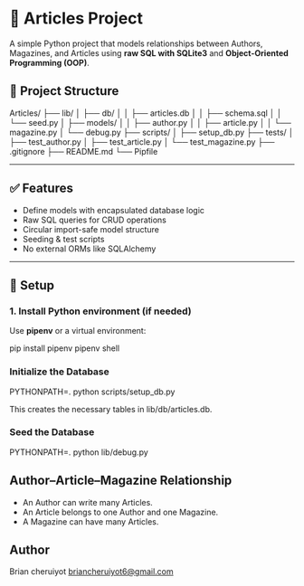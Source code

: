 # 📰 Articles Project

A simple Python project that models relationships between Authors, Magazines, and Articles using **raw SQL with SQLite3** and **Object-Oriented Programming (OOP)**.

## 📁 Project Structure

Articles/
├── lib/
│ ├── db/
│ │ ├── articles.db
│ │ ├── schema.sql
│ │ └── seed.py
│ ├── models/
│ │ ├── author.py
│ │ ├── article.py
│ │ └── magazine.py
│ └── debug.py
├── scripts/
│ ├── setup_db.py
├── tests/
│ ├── test_author.py 
│ ├── test_article.py 
│ └── test_magazine.py 
├── .gitignore
├── README.md
└── Pipfile


---

## ✅ Features

- Define models with encapsulated database logic
- Raw SQL queries for CRUD operations
- Circular import-safe model structure
- Seeding & test scripts
- No external ORMs like SQLAlchemy

---

## 🔧 Setup

### 1. Install Python environment (if needed)

Use **pipenv** or a virtual environment:

pip install pipenv
pipenv shell

### Initialize the Database

PYTHONPATH=. python scripts/setup_db.py

This creates the necessary tables in lib/db/articles.db.

### Seed the Database

PYTHONPATH=. python lib/debug.py

## Author–Article–Magazine Relationship
- An Author can write many Articles.
- An Article belongs to one Author and one Magazine.
- A Magazine can have many Articles.

## Author
Brian cheruiyot
briancheruiyot6@gmail.com


